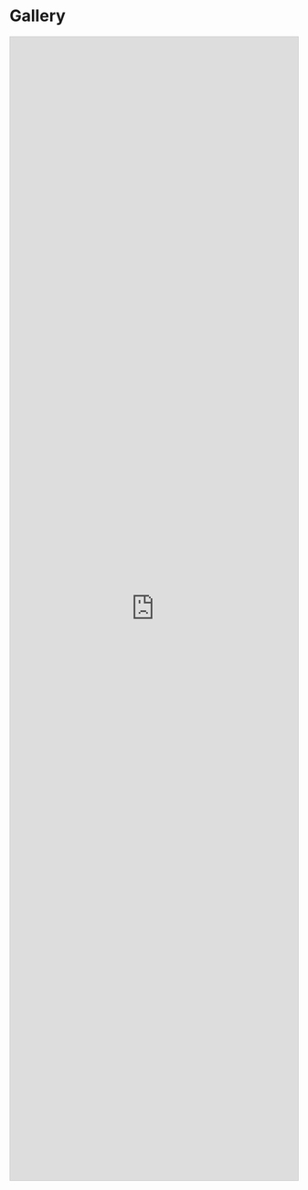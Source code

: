 # Gallery

<iframe class="airtable-embed" src="https://airtable.com/embed/shrUawJQV8bJZNlUW?backgroundColor=yellow&viewControls=on" frameborder="0" onmousewheel="" width="100%" height="2000" style="background: transparent; border: 1px solid #ccc;"></iframe>